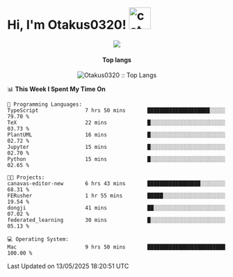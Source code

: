 <h1> Hi, I'm Otakus0320! <img src="https://media.giphy.com/media/mGcNjsfWAjY5AEZNw6/giphy.gif" width="50" alt="cat"></h1>

<p align="center"><a href="https://wakatime.com/@044d69d0-1253-4f60-96b6-5d19a0f9dde5"><img src="https://wakatime.com/badge/user/044d69d0-1253-4f60-96b6-5d19a0f9dde5.svg" /></a></p>

<h4 align="center">Top langs</h4>

<p align="center"><img src="https://github-readme-stats.vercel.app/api/top-langs/?username=Otakus0320&langs_count=10&theme=tokyonight&layout=compact&timestamp={{random_number}}" alt="Otakus0320 :: Top Langs" /></p>

<!--START_SECTION:waka-->
📊 **This Week I Spent My Time On** 

```text
💬 Programming Languages: 
TypeScript               7 hrs 50 mins       ████████████████████░░░░░   79.70 % 
TeX                      22 mins             █░░░░░░░░░░░░░░░░░░░░░░░░   03.73 % 
PlantUML                 16 mins             █░░░░░░░░░░░░░░░░░░░░░░░░   02.72 % 
Jupyter                  15 mins             █░░░░░░░░░░░░░░░░░░░░░░░░   02.70 % 
Python                   15 mins             █░░░░░░░░░░░░░░░░░░░░░░░░   02.65 % 

🐱‍💻 Projects: 
canavas-editor-new       6 hrs 43 mins       █████████████████░░░░░░░░   68.31 % 
FERusher                 1 hr 55 mins        █████░░░░░░░░░░░░░░░░░░░░   19.54 % 
dongji                   41 mins             ██░░░░░░░░░░░░░░░░░░░░░░░   07.02 % 
federated_learning       30 mins             █░░░░░░░░░░░░░░░░░░░░░░░░   05.13 % 

💻 Operating System: 
Mac                      9 hrs 50 mins       █████████████████████████   100.00 % 
```


 Last Updated on 13/05/2025 18:20:51 UTC
<!--END_SECTION:waka-->
